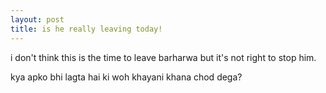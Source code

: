 ```yaml
---
layout: post
title: is he really leaving today!
---
```


i don't think this is the time to leave barharwa but it's not right to stop him.

kya apko bhi lagta hai ki woh khayani khana chod dega?

